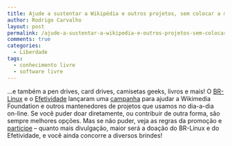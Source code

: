 ```yaml
---
title: Ajude a sustentar a Wikipédia e outros projetos, sem colocar a mão no bolso, e concorra a um Eee PC!
author: Rodrigo Carvalho
layout: post
permalink: /ajude-a-sustentar-a-wikipedia-e-outros-projetos-sem-colocar-a-mao-no-bolso-e-concorra-a-um-eee-pc/
comments: true
categories:
  - Liberdade
tags:
  - conhecimento livre
  - software livre
---
```

…e também a pen drives, card drives, camisetas geeks, livros e mais! O <a href="https://br-linux.org/" target="_blank">BR-Linux</a> e o <a href="https://efetividade.net/" target="_blank">Efetividade</a> lançaram uma <a href="https://br-linux.org/2008/campanha-wikipedia/" target="_blank">campanha</a> para ajudar a Wikimedia Foundation e outros mantenedores de projetos que usamos no dia-a-dia on-line. Se você puder doar diretamente, ou contribuir de outra forma, são sempre melhores opções. Mas se não puder, veja as regras da promoção e <a href="https://br-linux.org/2008/campanha-wikipedia/" target="_blank">participe</a> &#8211; quanto mais divulgação, maior será a doação do BR-Linux e do Efetividade, e você ainda concorre a diversos brindes!
